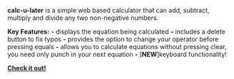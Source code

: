 **calc-u-later** is a simple web based calculator that can add, subtract, multiply and divide any two non-negative numbers.

**Key Features:**
**-** displays the equation being calculated
**-** includes a delete button to fix typos
**-** provides the option to change your operator before pressing equals
**-** allows you to calculate equations without pressing clear, you need only punch in your next equation
**-** [**NEW**]keyboard functionality!

[**Check it out!**](https://pages.github.com/](https://accelangel.github.io/calc-u-later/))
